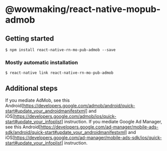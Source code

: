 # @wowmaking/react-native-mopub-admob

## Getting started

`$ npm install react-native-rn-mo-pub-admob --save`

### Mostly automatic installation

`$ react-native link react-native-rn-mo-pub-admob`

## Additional steps
If you mediate AdMob, see this Android[https://developers.google.com/admob/android/quick-start#update_your_androidmanifestxml] and iOS[https://developers.google.com/admob/ios/quick-start#update_your_infoplist] instruction. If you mediate Google Ad Manager, see this Android[https://developers.google.com/ad-manager/mobile-ads-sdk/android/quick-start#update_your_androidmanifestxml] and iOS[https://developers.google.com/ad-manager/mobile-ads-sdk/ios/quick-start#update_your_infoplist] instruction.
